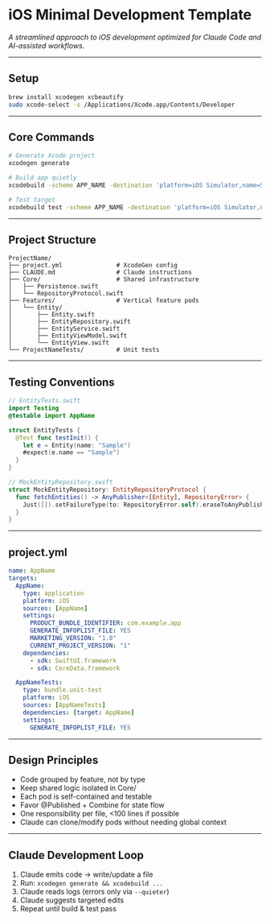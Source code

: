 # iOS Minimal Development Template

*A streamlined approach to iOS development optimized for Claude Code and AI-assisted workflows.*

---

## Setup

```bash
brew install xcodegen xcbeautify
sudo xcode-select -s /Applications/Xcode.app/Contents/Developer
```

---

## Core Commands

```bash
# Generate Xcode project
xcodegen generate

# Build app quietly
xcodebuild -scheme APP_NAME -destination 'platform=iOS Simulator,name=SIM_NAME' | xcbeautify --quieter

# Test target
xcodebuild test -scheme APP_NAME -destination 'platform=iOS Simulator,name=SIM_NAME' | xcbeautify --quieter
```

---

## Project Structure

```
ProjectName/
├── project.yml               # XcodeGen config
├── CLAUDE.md                 # Claude instructions
├── Core/                     # Shared infrastructure
│   ├── Persistence.swift
│   └── RepositoryProtocol.swift
├── Features/                 # Vertical feature pods
│   └── Entity/
│       ├── Entity.swift
│       ├── EntityRepository.swift
│       ├── EntityService.swift
│       ├── EntityViewModel.swift
│       └── EntityView.swift
└── ProjectNameTests/         # Unit tests
```

---

## Testing Conventions

```swift
// EntityTests.swift
import Testing
@testable import AppName

struct EntityTests {
  @Test func testInit() {
    let e = Entity(name: "Sample")
    #expect(e.name == "Sample")
  }
}
```

```swift
// MockEntityRepository.swift
struct MockEntityRepository: EntityRepositoryProtocol {
  func fetchEntities() -> AnyPublisher<[Entity], RepositoryError> {
    Just([]).setFailureType(to: RepositoryError.self).eraseToAnyPublisher()
  }
}
```

---

## project.yml

```yaml
name: AppName
targets:
  AppName:
    type: application
    platform: iOS
    sources: [AppName]
    settings:
      PRODUCT_BUNDLE_IDENTIFIER: com.example.app
      GENERATE_INFOPLIST_FILE: YES
      MARKETING_VERSION: "1.0"
      CURRENT_PROJECT_VERSION: "1"
    dependencies:
      - sdk: SwiftUI.framework
      - sdk: CoreData.framework

  AppNameTests:
    type: bundle.unit-test
    platform: iOS
    sources: [AppNameTests]
    dependencies: [target: AppName]
    settings:
      GENERATE_INFOPLIST_FILE: YES
```

---

## Design Principles

- Code grouped by feature, not by type
- Keep shared logic isolated in Core/
- Each pod is self-contained and testable
- Favor @Published + Combine for state flow
- One responsibility per file, <100 lines if possible
- Claude can clone/modify pods without needing global context

---

## Claude Development Loop

1. Claude emits code → write/update a file
2. Run: `xcodegen generate && xcodebuild ...`
3. Claude reads logs (errors only via `--quieter`)
4. Claude suggests targeted edits
5. Repeat until build & test pass